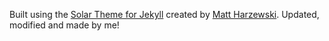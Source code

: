 Built using the [Solar Theme for Jekyll](https://github.com/mattvh/solar-theme-jekyll) created by [Matt Harzewski](https://github.com/mattvh). Updated, modified and made by me!
